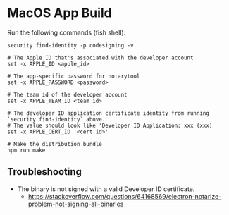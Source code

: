 # MacOS App Build

Run the following commands (fish shell):

```
security find-identity -p codesigning -v

# The Apple ID that's associated with the developer account
set -x APPLE_ID <apple_id>

# The app-specific password for notarytool
set -x APPLE_PASSWORD <password>

# The team id of the developer account
set -x APPLE_TEAM_ID <team id>

# The developer ID application certificate identity from running `security find-identity` above.
# The value should look like 'Developer ID Application: xxx (xxx)
set -x APPLE_CERT_ID '<cert id>'

# Make the distribution bundle
npm run make
```

## Troubleshooting

- The binary is not signed with a valid Developer ID certificate.
  - https://stackoverflow.com/questions/64168569/electron-notarize-problem-not-signing-all-binaries